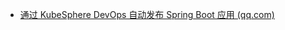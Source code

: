 - [通过 KubeSphere DevOps 自动发布 Spring Boot 应用 (qq.com)](https://mp.weixin.qq.com/s/spt8B-cKLEQfe-BBDxVo1Q)